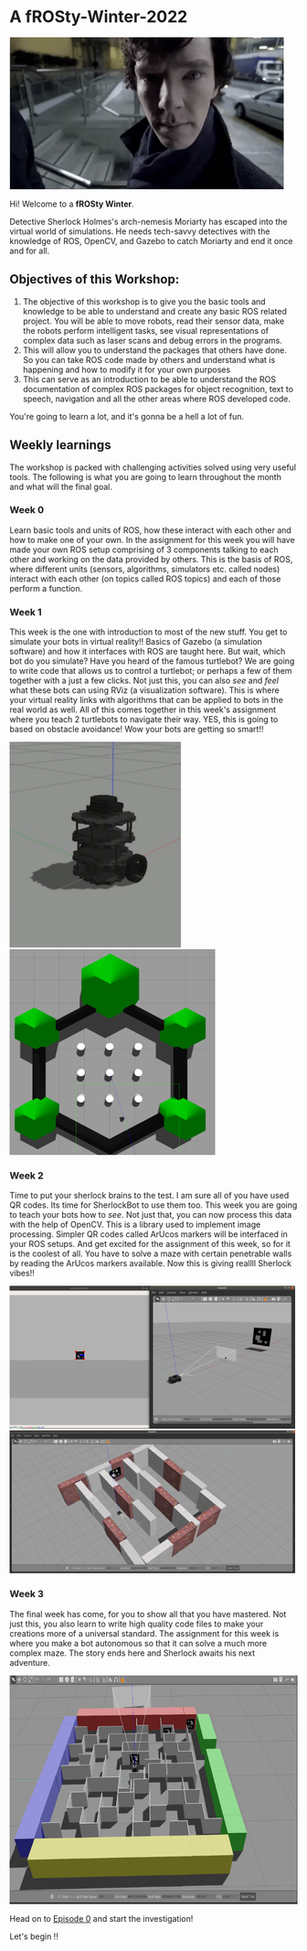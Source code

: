# A fROSty-Winter-2022

<img src="W0_Images/Sherlock_Hi.gif">

Hi! Welcome to a **fROSty Winter**.

Detective Sherlock Holmes's arch-nemesis Moriarty has escaped into the virtual world of simulations. He needs tech-savvy detectives with the knowledge of ROS, OpenCV, and Gazebo to catch Moriarty and end it once and for all.

## Objectives of this Workshop:
1. The objective of this workshop is to give you the basic tools and knowledge to be able to understand and create any basic ROS related project. You will be able to move robots, read their sensor data, make the robots perform intelligent tasks, see visual representations of complex data such as laser scans and debug errors in the programs.
2. This will allow you to understand the packages that others have done. So you can take ROS code made by others and understand what is happening and how to modify it for your own purposes
3. This can serve as an introduction to be able to understand the ROS documentation of complex ROS packages for object recognition, text to speech, navigation and all the other areas where ROS developed code.

You're going to learn a lot, and it's gonna be a hell a lot of fun.

## Weekly learnings
The workshop is packed with challenging activities solved using very useful tools. The following is what you are going to learn throughout the month and what will the final goal.
### Week 0 
Learn basic tools and units of ROS, how these interact with each other and how to make one of your own. In the assignment for this week you will have made your own ROS setup comprising of 3 components talking to each other and working on the data provided by others. This is the basis of ROS, where different units (sensors, algorithms, simulators etc. called nodes) interact with each other (on topics called ROS topics) and each of those perform a function.
### Week 1
This week is the one with introduction to most of the new stuff. You get to simulate your bots in virtual reality!! Basics of Gazebo (a simulation software) and how it interfaces with ROS are taught here. But wait, which bot do you simulate? Have you heard of the famous turtlebot? We are going to write code that allows us to control a turtlebot; or perhaps a few of them together with a just a few clicks. Not just this, you can also _see_ and _feel_ what these bots can using RViz (a visualization software). This is where your virtual reality links with algorithms that can be applied to bots in the real world as well. All of this comes together in this week's assignment where you teach 2 turtlebots to navigate their way. YES, this is going to based on obstacle avoidance! Wow your bots are getting so smart!!

<img src="W1_Images/Turtlebot3.png" width=300 height=360><img src="W1_Images/Bot_Standard.png" width=360 height=360>
### Week 2
Time to put your sherlock brains to the test. I am sure all of you have used QR codes. Its time for SherlockBot to use them too. This week you are going to teach your bots how to _see_. Not just that, you can now process this data with the help of OpenCV. This is a library used to implement image processing. Simpler QR codes called ArUcos markers will be interfaced in your ROS setups. And get excited for the assignment of this week, so for it is the coolest of all. You have to solve a maze with certain penetrable walls by reading the ArUcos markers available. Now this is giving reallll Sherlock vibes!!

<img src="W2_Images/cv_bridge_1.jpg" width=500 height=250><img src="W2_Images/maze.jpg" width=500 height=250>
### Week 3
The final week has come, for you to show all that you have mastered. Not just this, you also learn to write high quality code files to make your creations more of a universal standard. The assignment for this week is where you make a bot autonomous so that it can solve a much more complex maze. The story ends here and Sherlock awaits his next adventure.

<img src="Task 2_files/final_maze.jpg" width=600 height=400>

Head on to [Episode 0](https://github.com/erciitb/frosty-winter-2022/blob/main/Episode%200%20-%20A%20Study%20in%20ROSe.md) and start the investigation! 

Let's begin !!
